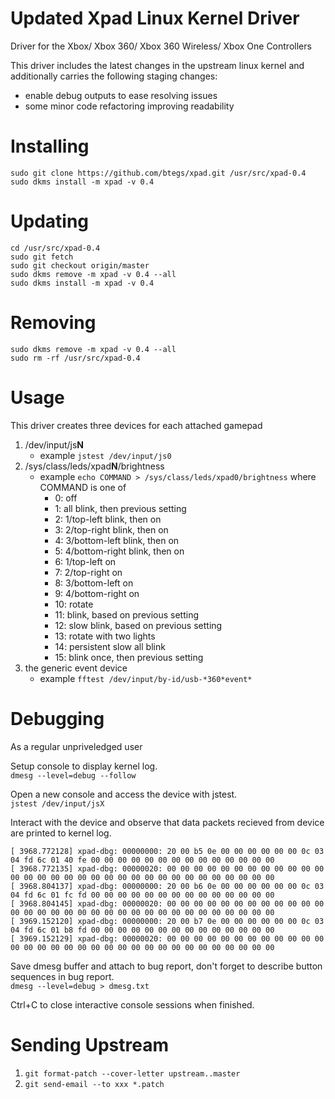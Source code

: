 # Updated Xpad Linux Kernel Driver
Driver for the Xbox/ Xbox 360/ Xbox 360 Wireless/ Xbox One Controllers

This driver includes the latest changes in the upstream linux kernel and additionally carries the following staging changes:

* enable debug outputs to ease resolving issues
* some minor code refactoring improving readability 

# Installing
```
sudo git clone https://github.com/btegs/xpad.git /usr/src/xpad-0.4
sudo dkms install -m xpad -v 0.4
```
# Updating
```
cd /usr/src/xpad-0.4
sudo git fetch
sudo git checkout origin/master
sudo dkms remove -m xpad -v 0.4 --all
sudo dkms install -m xpad -v 0.4
```
# Removing
```
sudo dkms remove -m xpad -v 0.4 --all
sudo rm -rf /usr/src/xpad-0.4
```
# Usage
This driver creates three devices for each attached gamepad

1. /dev/input/js**N**
    * example `jstest /dev/input/js0`
2. /sys/class/leds/xpad**N**/brightness
    * example `echo COMMAND > /sys/class/leds/xpad0/brightness` where COMMAND is one of
        *  0: off
        *  1: all blink, then previous setting
        *  2: 1/top-left blink, then on
        *  3: 2/top-right blink, then on
        *  4: 3/bottom-left blink, then on
        *  5: 4/bottom-right blink, then on
        *  6: 1/top-left on
        *  7: 2/top-right on
        *  8: 3/bottom-left on
        *  9: 4/bottom-right on
        * 10: rotate
        * 11: blink, based on previous setting
        * 12: slow blink, based on previous setting
        * 13: rotate with two lights
        * 14: persistent slow all blink
        * 15: blink once, then previous setting
3. the generic event device
    * example `fftest /dev/input/by-id/usb-*360*event*`

# Debugging
As a regular unpriveledged user

Setup console to display kernel log.  
`dmesg --level=debug --follow`

Open a new console and access the device with jstest.  
`jstest /dev/input/jsX`

Interact with the device and observe that data packets recieved from device are printed to kernel log.
```
[ 3968.772128] xpad-dbg: 00000000: 20 00 b5 0e 00 00 00 00 00 00 0c 03 04 fd 6c 01 40 fe 00 00 00 00 00 00 00 00 00 00 00 00 00 00
[ 3968.772135] xpad-dbg: 00000020: 00 00 00 00 00 00 00 00 00 00 00 00 00 00 00 00 00 00 00 00 00 00 00 00 00 00 00 00 00 00 00 00
[ 3968.804137] xpad-dbg: 00000000: 20 00 b6 0e 00 00 00 00 00 00 0c 03 04 fd 6c 01 fc fd 00 00 00 00 00 00 00 00 00 00 00 00 00 00
[ 3968.804145] xpad-dbg: 00000020: 00 00 00 00 00 00 00 00 00 00 00 00 00 00 00 00 00 00 00 00 00 00 00 00 00 00 00 00 00 00 00 00
[ 3969.152120] xpad-dbg: 00000000: 20 00 b7 0e 00 00 00 00 00 00 0c 03 04 fd 6c 01 b8 fd 00 00 00 00 00 00 00 00 00 00 00 00 00 00
[ 3969.152129] xpad-dbg: 00000020: 00 00 00 00 00 00 00 00 00 00 00 00 00 00 00 00 00 00 00 00 00 00 00 00 00 00 00 00 00 00 00 00
```

Save dmesg buffer and attach to bug report, don't forget to describe button sequences in bug report.  
`dmesg --level=debug > dmesg.txt`

Ctrl+C to close interactive console sessions when finished.

# Sending Upstream

1. `git format-patch --cover-letter upstream..master`
2. `git send-email --to xxx *.patch`
